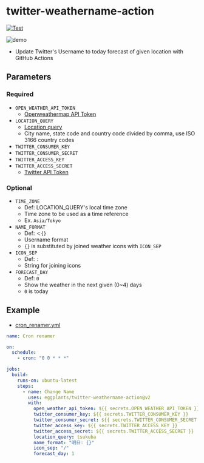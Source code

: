 # twitter-weathername-action

[![Test](https://github.com/eggplants/twitter-weathername-action/workflows/Test/badge.svg)](https://github.com/eggplants/twitter-weathername-action/actions/runs/359325081)

![demo](https://i.imgur.com/Mv8T1mV.png)

- Update Twitter's Username to today forecast of given location with GitHub Actions

## Parameters

### Required

- `OPEN_WEATHER_API_TOKEN`
  - [Openweathermap API Token](https://openweathermap.org/appid)
- `LOCATION_QUERY`
  - [Location query](https://openweathermap.org/current#name)
  - City name, state code and country code divided by comma, use ISO 3166 country codes
- `TWITTER_CONSUMER_KEY`
- `TWITTER_CONSUMER_SECRET`
- `TWITTER_ACCESS_KEY`
- `TWITTER_ACCESS_SECRET`
  - [Twitter API Token](https://developer.twitter.com/en/docs/twitter-api/getting-started/guide)

### Optional

- `TIME_ZONE`
  - Def: LOCATION_QUERY's local time zone
  - Time zone to be used as a time reference
  - Ex. `Asia/Tokyo`
- `NAME_FORMAT`
  - Def: `＜{}`
  - Username format
  - `{}` is substituted by joined weather icons with `ICON_SEP`
- `ICON_SEP`
  - Def: `:`
  - String for joining icons
- `FORECAST_DAY`
  - Def: `0`
  - Show the weather in the next given (0~4) days
  - `0` is today

## Example

- [cron_renamer.yml](https://github.com/eggplants/twitter-weathername-action/blob/main/.github/workflows/cron_renamer.yml)

```yml
name: Cron renamer

on:
  schedule:
    - cron: "0 0 * * *"

jobs:
  build:
    runs-on: ubuntu-latest
    steps:
      - name: Change Name
        uses: eggplants/twitter-weathername-action@v2
        with:
          open_weather_api_token: ${{ secrets.OPEN_WEATHER_API_TOKEN }}
          twitter_consumer_key: ${{ secrets.TWITTER_CONSUMER_KEY }}
          twitter_consumer_secret: ${{ secrets.TWITTER_CONSUMER_SECRET }}
          twitter_access_key: ${{ secrets.TWITTER_ACCESS_KEY }}
          twitter_access_secret: ${{ secrets.TWITTER_ACCESS_SECRET }}
          location_query: tsukuba
          name_format: "明日: {}"
          icon_sep: "/"
          forecast_day: 1
```
